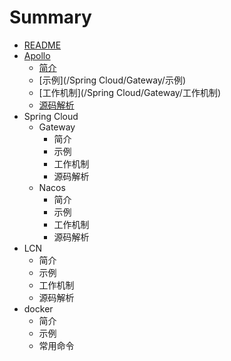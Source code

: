 # Summary

* [README](/README.md)
* [Apollo](/apollo.md)
  * [简介](/Apollo/简介.md)
  * [示例](/Spring Cloud/Gateway/示例)
  * [工作机制](/Spring Cloud/Gateway/工作机制)
  * [源码解析](Apollo/yuan-ma-jie-xi.md)
* Spring Cloud
  * Gateway
    * 简介
    * 示例
    * 工作机制
    * 源码解析
  * Nacos
    * 简介
    * 示例
    * 工作机制
    * 源码解析
* LCN
  * 简介
  * 示例
  * 工作机制
  * 源码解析
* docker
  * 简介
  * 示例
  * 常用命令

